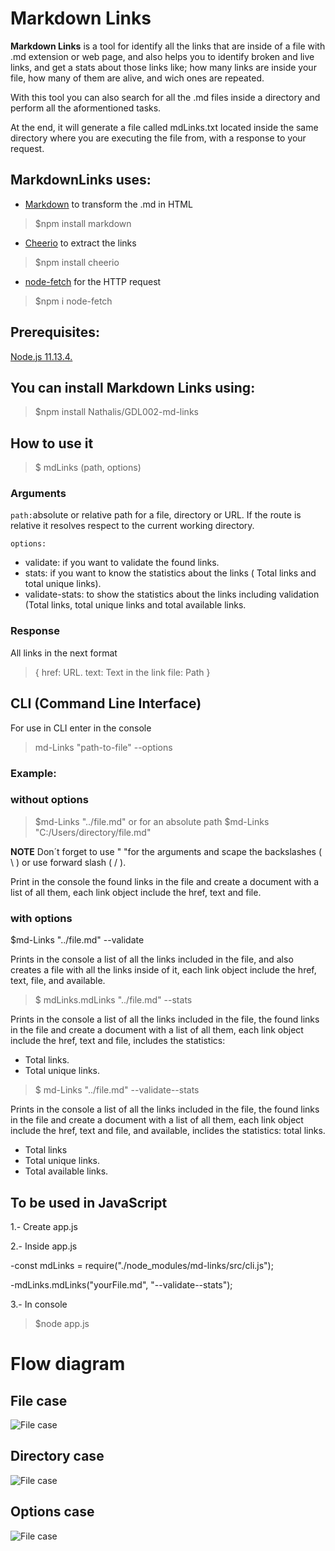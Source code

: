
# Markdown Links
**Markdown Links** is a tool for identify all the links that are inside of a file with .md extension or web page, and also helps you to identify broken and live links, and get a stats about those links like; how many links are inside your file, how many of them are alive, and wich ones are repeated.

With this tool you can also search for all the .md files inside a directory and perform all the aformentioned tasks.

At the end, it will generate a file called mdLinks.txt located inside the same directory where you are executing the file from, with a response to your request.

## MarkdownLinks uses:

- [Markdown](https://github.com/evilstreak/markdown-js) to transform the .md in HTML
>$npm install markdown

- [Cheerio](https://github.com/cheeriojs/cheerio) to extract the links 
>$npm install cheerio 

- [node-fetch](https://www.npmjs.com/package/node-fetch) for the HTTP request 
>$npm i node-fetch

## Prerequisites: 
[Node.js 11.13.4.](https://nodejs.org/)

## You can install Markdown Links using:

> $npm install Nathalis/GDL002-md-links


## How to use it

>$ mdLinks (path, options)


### Arguments

`path:`absolute or relative path for a file, directory or URL. If the route is relative it resolves respect to the current working directory.

  

`options:`
- validate: if you want to validate the found links.
- stats: if you want to know the statistics about the links ( Total links and total unique links).
- validate-stats: to show the statistics about the links including validation (Total links, total unique links and total available links.

### Response

All links in the next format

>{
href: URL.
text: Text in the link
file: Path
}

## CLI (Command Line Interface)

For use in CLI enter in the console

>md-Links "path-to-file" --options

### Example:

### **without options**

>$md-Links "../file.md"
or for an absolute path
>$md-Links "C:/Users/directory/file.md"

**NOTE** Don´t forget to use " "for the arguments and scape the backslashes ( \ ) or use forward slash ( / ).

Print in the console the found links in the file and create a document with a list of all them, each link object include the href, text and file.

### **with options**
$md-Links "../file.md" --validate

Prints in the console a list of all the links included in the file, and also creates a file with all the links inside of it, each link object include the href, text, file, and available.

>$ mdLinks.mdLinks "../file.md" --stats

Prints in the console a list of all the links included in the file, the found links in the file and create a document with a list of all them, each link object include the href, text and file, includes the statistics:
- Total links.
- Total unique links.


>$ md-Links "../file.md" --validate--stats

Prints in the console a list of all the links included in the file, the found links in the file and create a document with a list of all them, each link object include the href, text and file, and available, inclides the statistics: total links.
- Total links
- Total unique links.
- Total available links.

## To be used in JavaScript

1.- Create app.js

2.- Inside app.js 

-const mdLinks = require("./node_modules/md-links/src/cli.js");

-mdLinks.mdLinks("yourFile.md", "--validate--stats");

3.- In console 

>$node app.js

# Flow diagram
## File case
![File case](./pictures/mdLinks-file.png)

## Directory case
![File case](./pictures/mdLinks-directory.png)

## Options case
![File case](./pictures/mdLinks-options.png)

